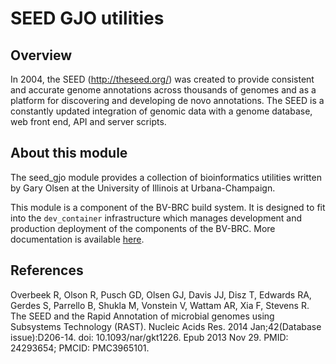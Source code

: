 # SEED GJO utilities

## Overview

In 2004, the SEED (http://theseed.org/) was created to provide consistent and accurate genome annotations across thousands of genomes and as a platform for discovering and developing de novo annotations. The SEED is a constantly updated integration of genomic data with a genome database, web front end, API and server scripts.

## About this module

The seed_gjo module provides a collection of bioinformatics utilities written by Gary Olsen at the University of Illinois at Urbana-Champaign.

This module is a component of the BV-BRC build system. It is designed to fit into the
`dev_container` infrastructure which manages development and production deployment of
the components of the BV-BRC. More documentation is available [here](https://github.com/BV-BRC/dev_container/tree/master/README.md).

## References

Overbeek R, Olson R, Pusch GD, Olsen GJ, Davis JJ, Disz T, Edwards RA, Gerdes S, Parrello B, Shukla M, Vonstein V, Wattam AR, Xia F, Stevens R. The SEED and the Rapid Annotation of microbial genomes using Subsystems Technology (RAST). Nucleic Acids Res. 2014 Jan;42(Database issue):D206-14. doi: 10.1093/nar/gkt1226. Epub 2013 Nov 29. PMID: 24293654; PMCID: PMC3965101.
